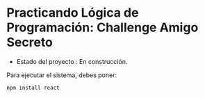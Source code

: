 <h1>Practicando Lógica de Programación: Challenge Amigo Secreto </h1>

- Estado del proyecto : En construcción.

Para ejecutar el sistema, debes poner:

```npm install react```

